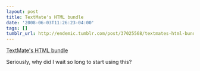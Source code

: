 ```yaml
---
layout: post
title: TextMate's HTML bundle
date: '2008-06-03T11:26:23-04:00'
tags: []
tumblr_url: http://endemic.tumblr.com/post/37025568/textmates-html-bundle
---
```

[TextMate's HTML bundle](http://ciaranwal.sh/2008/02/13/textmate-tip-the-html-bundle)  

Seriously, why did I wait so long to start using this?

